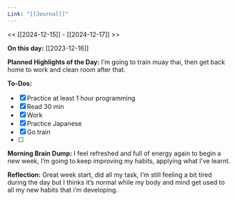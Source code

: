 ```yaml
---
Link: "[[Journal]]"
---
```


<< [[2024-12-15]] - [[2024-12-17]] >>

**On this day:** [[2023-12-16]]

**Planned Highlights of the Day:**
I’m going to train muay thai, then get back home to work and clean room after that.

**To-Dos:**
- [x] Practice at least 1 hour programming
- [x] Read 30 min
- [x] Work
- [x] Practice Japanese
- [x] Go train
- [ ] 

**Morning Brain Dump:**
I feel refreshed and full of energy again to begin a new week, I’m going to keep improving my habits, applying what I’ve learnt.

**Reflection:**
Great week start, did all my task, I’m still feeling a bit tired during the day but I thinks it’s normal while my body and mind get used to all my new habits that i’m developing.
